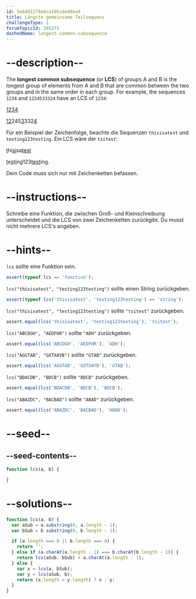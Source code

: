 ```yaml
---
id: 5e6dd1278e6ca105cde40ea9
title: Längste gemeinsame Teilsequenz
challengeType: 1
forumTopicId: 385271
dashedName: longest-common-subsequence
---
```


# --description--

The **longest common subsequence** (or **LCS**) of groups A and B is the longest group of elements from A and B that are common between the two groups and in the same order in each group. For example, the sequences `1234` and `1224533324` have an LCS of `1234`:

<u>1234</u>

<u>12</u>245<u>3</u>332<u>4</u>

Für ein Beispiel der Zeichenfolge, beachte die Sequenzen `thisisatest` und `testing123testing`. Ein LCS wäre der `tsitest`:

<u>t</u>hi<u>si</u>sa<u>test</u>

<u>t</u>e<u>s</u>t<u>i</u>ng123<u>test</u>ing.

Dein Code muss sich nur mit Zeichenketten befassen.

# --instructions--

Schreibe eine Funktion, die zwischen Groß- und Kleinschreibung unterscheidet und die LCS von zwei Zeichenketten zurückgibt. Du musst nicht mehrere LCS's angeben.

# --hints--

`lcs` sollte eine Funktion sein.

```js
assert(typeof lcs == 'function');
```

`lcs("thisisatest", "testing123testing")` sollte einen String zurückgeben.

```js
assert(typeof lcs('thisisatest', 'testing123testing') == 'string');
```

`lcs("thisisatest", "testing123testing")` sollte `"tsitest"` zurückgeben.

```js
assert.equal(lcs('thisisatest', 'testing123testing'), 'tsitest');
```

`lcs("ABCDGH", "AEDFHR")` sollte `"ADH"` zurückgeben.

```js
assert.equal(lcs('ABCDGH', 'AEDFHR'), 'ADH');
```

`lcs("AGGTAB", "GXTXAYB")` sollte `"GTAB"` zurückgeben.

```js
assert.equal(lcs('AGGTAB', 'GXTXAYB'), 'GTAB');
```

`lcs("BDACDB", "BDCB")` sollte `"BDCB"` zurückgeben.

```js
assert.equal(lcs('BDACDB', 'BDCB'), 'BDCB');
```

`lcs("ABAZDC", "BACBAD")` sollte `"ABAD"` zurückgeben.

```js
assert.equal(lcs('ABAZDC', 'BACBAD'), 'ABAD');
```

# --seed--

## --seed-contents--

```js
function lcs(a, b) {

}
```

# --solutions--

```js
function lcs(a, b) {
  var aSub = a.substring(0, a.length - 1);
  var bSub = b.substring(0, b.length - 1);

  if (a.length === 0 || b.length === 0) {
    return '';
  } else if (a.charAt(a.length - 1) === b.charAt(b.length - 1)) {
    return lcs(aSub, bSub) + a.charAt(a.length - 1);
  } else {
    var x = lcs(a, bSub);
    var y = lcs(aSub, b);
    return (x.length > y.length) ? x : y;
  }
}
```
